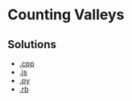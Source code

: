 # Counting Valleys

## Solutions
* [.cpp](counting_valleys.cpp)
* [.js](counting_valleys.js)
* [.py](counting_valleys.py)
* [.rb](counting_valleys.rb)
